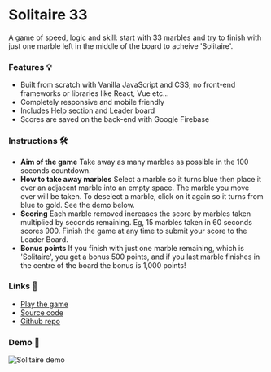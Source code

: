 # Solitaire 33

A game of speed, logic and skill: start with 33 marbles and try to finish with just one marble left in the middle of the board to acheive 'Solitaire'.

### Features 💡
- Built from scratch with Vanilla JavaScript and CSS; no front-end frameworks or libraries like React, Vue etc...
- Completely responsive and mobile friendly
- Includes Help section and Leader board
- Scores are saved on the back-end with Google Firebase

### Instructions 🛠
- **Aim of the game**
Take away as many marbles as possible in the 100 seconds countdown.
- **How to take away marbles**
Select a marble so it turns blue then place it over an adjacent marble into an empty space. The marble you move over will be taken. To deselect a marble, click on it again so it turns from blue to gold. See the demo below.
- **Scoring**
Each marble removed increases the score by marbles taken multiplied by seconds remaining. Eg, 15 marbles taken in 60 seconds scores 900. Finish the game at any time to submit your score to the Leader Board.
- **Bonus points**
If you finish with just one marble remaining, which is 'Solitaire', you get a bonus 500 points, and if you last marble finishes in the centre of the board the bonus is 1,000 points!

### Links 🔗
- [Play the game](https://js-solitaire-game.rjlevy.repl.co/)
- [Source code](https://repl.it/@rjlevy/js-solitaire-game)
- [Github repo](https://github.com/rolandjlevy/js-solitaire-game)

### Demo 🏁
![Solitaire demo](https://github.com/rolandjlevy/js-solitaire-game/blob/master/images/solitaire-demo.gif?raw=true "Solitaire demo")
